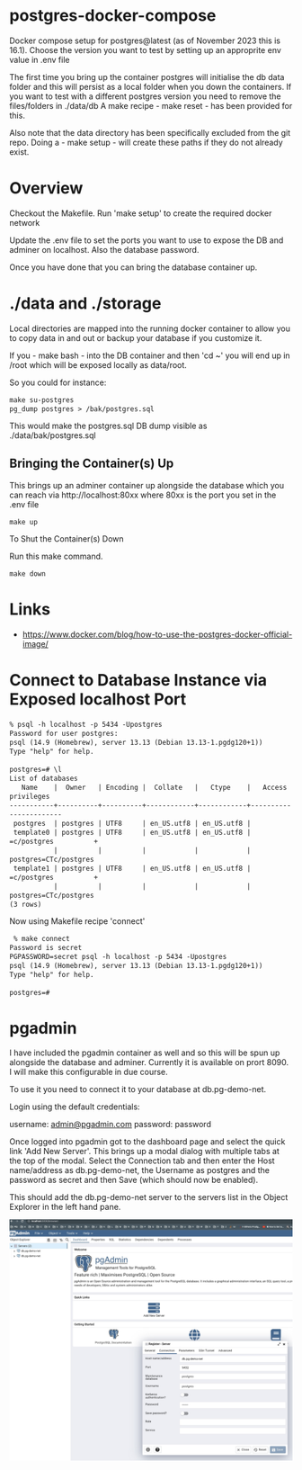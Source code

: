 # postgres-docker-compose

Docker compose setup for postgres@latest (as of November 2023 this
is 16.1).  Choose the version you want to test by setting up an
approprite env value in .env file

The first time you bring up the container postgres will initialise
the db data folder and this will persist as a local folder when
you down the containers.  If you want to test with a different
postgres version you need to remove the files/folders in ./data/db
A make recipe - make reset - has been provided for this.

Also note that the data directory has been specifically excluded
from the git repo.  Doing a - make setup - will create these paths
if they do not already exist.

# Overview

Checkout the Makefile.  Run 'make setup' to create the required docker network

Update the .env file to set the ports you want to use to expose the DB and
adminer on localhost.  Also the database password.

Once you have done that you can bring the database container up.

# ./data and ./storage

Local directories are mapped into the running docker container
to allow you to copy data in and out or backup your database
if you customize it.

If you - make bash - into the DB container and then 'cd ~' you
will end up in /root which will be exposed locally as data/root.

So you could for instance:

```
make su-postgres
pg_dump postgres > /bak/postgres.sql
```

This would make the postgres.sql DB dump visible as ./data/bak/postgres.sql


## Bringing the Container(s) Up

This brings up an adminer container up alongside the database which
you can reach via http://localhost:80xx where 80xx is the port you
set in the .env file

```
make up
```

To Shut the Container(s) Down


Run this make command.

```
make down
```



# Links

* https://www.docker.com/blog/how-to-use-the-postgres-docker-official-image/


# Connect to Database Instance via Exposed localhost Port

```
% psql -h localhost -p 5434 -Upostgres
Password for user postgres: 
psql (14.9 (Homebrew), server 13.13 (Debian 13.13-1.pgdg120+1))
Type "help" for help.

postgres=# \l
List of databases
   Name    |  Owner   | Encoding |  Collate   |   Ctype    |   Access privileges   
-----------+----------+----------+------------+------------+-----------------------
 postgres  | postgres | UTF8     | en_US.utf8 | en_US.utf8 | 
 template0 | postgres | UTF8     | en_US.utf8 | en_US.utf8 | =c/postgres          +
           |          |          |            |            | postgres=CTc/postgres
 template1 | postgres | UTF8     | en_US.utf8 | en_US.utf8 | =c/postgres          +
           |          |          |            |            | postgres=CTc/postgres
(3 rows)
```

Now using Makefile recipe 'connect'

```
 % make connect
Password is secret
PGPASSWORD=secret psql -h localhost -p 5434 -Upostgres
psql (14.9 (Homebrew), server 13.13 (Debian 13.13-1.pgdg120+1))
Type "help" for help.

postgres=# 
```

# pgadmin

I have included the pgadmin container as well and so this will be
spun up alongside the database and adminer.  Currently it is available
on prort 8090.  I will make this configurable in due course.

To use it you need to connect it to your database at db.pg-demo-net.

Login using the default credentials:

   username: admin@pgadmin.com
   password: password


Once logged into pgadmin got to the dashboard page and select the
quick link 'Add New Server'.  This brings up a modal dialog with
multiple tabs at the top of the modal.  Select the Connection tab
and then enter the Host name/address as db.pg-demo-net, the Username
as postgres and the password as secret and then Save (which should
now be enabled).

This should add the db.pg-demo-net server to the servers list in
the Object Explorer in the left hand pane.


![alt Setup DB Connection](https://github.com/performiq/postgres-docker-compose/blob/main/assets/setup_db_connection.jpg?raw=true)

